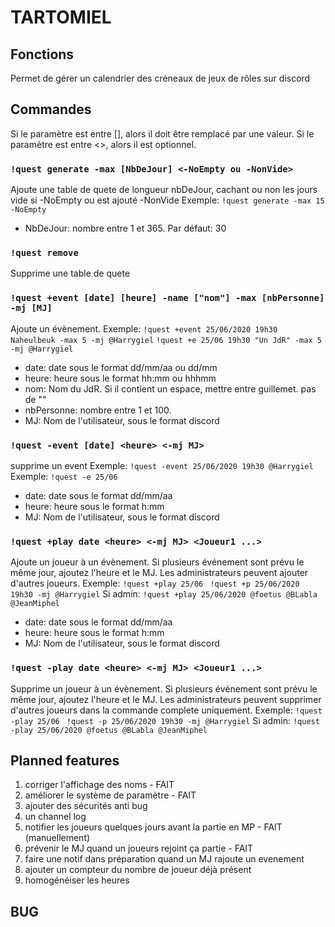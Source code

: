 # TARTOMIEL

## Fonctions
Permet de gérer un calendrier des créneaux de jeux de rôles sur discord

## Commandes

Si le paramètre est entre [], alors il doit être remplacé par une valeur.
Si le paramètre est entre <>, alors il est optionnel.

### `!quest generate -max [NbDeJour] <-NoEmpty ou -NonVide>`
Ajoute une table de quete de longueur nbDeJour, cachant ou non les jours vide si -NoEmpty ou  est ajouté -NonVide
Exemple: `!quest generate -max 15 -NoEmpty`
* NbDeJour: nombre entre 1 et 365. Par défaut: 30

### `!quest remove`
Supprime une table de quete

### `!quest +event [date] [heure] -name ["nom"] -max [nbPersonne] -mj [MJ]`
Ajoute un évènement.
Exemple: `!quest +event 25/06/2020 19h30 Naheulbeuk -max 5 -mj @Harrygiel`
         `!quest +e 25/06 19h30 "Un JdR" -max 5 -mj @Harrygiel`
* date: date sous le format dd/mm/aa ou dd/mm
* heure: heure sous le format hh:mm ou hhhmm
* nom: Nom du JdR. Si il contient un espace, mettre entre guillemet. pas de "\"
* nbPersonne: nombre entre 1 et 100.
* MJ: Nom de l'utilisateur, sous le format discord

### `!quest -event [date] <heure> <-mj MJ>`
supprime un event
Exemple: `!quest -event 25/06/2020 19h30 @Harrygiel`
Exemple: `!quest -e 25/06`
* date: date sous le format dd/mm/aa
* heure: heure sous le format h:mm
* MJ: Nom de l'utilisateur, sous le format discord

### `!quest +play date <heure> <-mj MJ> <Joueur1 ...>`
Ajoute un joueur à un évènement. Si plusieurs événement sont prévu le même jour, ajoutez l'heure et le MJ.
Les administrateurs peuvent ajouter d'autres joueurs.
Exemple: `!quest +play 25/06 `
         `!quest +p 25/06/2020 19h30 -mj @Harrygiel`
         Si admin: `!quest +play 25/06/2020 @foetus @BLabla @JeanMiphel`
* date: date sous le format dd/mm/aa
* heure: heure sous le format h:mm
* MJ: Nom de l'utilisateur, sous le format discord

### `!quest -play date <heure> <-mj MJ> <Joueur1 ...>`
Supprime un joueur à un évènement. Si plusieurs événement sont prévu le même jour, ajoutez l'heure et le MJ.
Les administrateurs peuvent supprimer d'autres joueurs dans la commande complete uniquement.
Exemple: `!quest -play 25/06 `
         `!quest -p 25/06/2020 19h30 -mj @Harrygiel`
         Si admin: `!quest -play 25/06/2020 @foetus @BLabla @JeanMiphel`

## Planned features

1) corriger l'affichage des noms 									- FAIT
2) améliorer le système de paramètre 								- FAIT
3) ajouter des sécurités anti bug									
4) un channel log
5) notifier les joueurs quelques jours avant la partie en MP  		- FAIT (manuellement)
6) prévenir le MJ quand un joueurs rejoint ça partie 				- FAIT
7) faire une notif dans préparation quand un MJ rajoute un evenement
8) ajouter un compteur du nombre de joueur déjà présent
9) homogénéiser les heures

## BUG